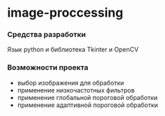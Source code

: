 # image-proccessing
### Средства разработки
Язык python и библиотека Tkinter и OpenCV
### Возможности проекта
* выбор изображения для обработки
* применение низкочастотных фильтров
* применение глобальной пороговой обработки
* применение адаптивной пороговой обработки
